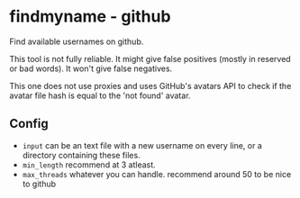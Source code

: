 # findmyname - github
Find available usernames on github.

This tool is not fully reliable. It might give false positives (mostly in reserved or bad words). It won't give false negatives.

This one does not use proxies and uses GitHub's avatars API to check if the avatar file hash is equal to the 'not found' avatar.

## Config

- `input` can be an text file with a new username on every line, or a directory containing these files.
- `min_length` recommend at 3 atleast.
- `max_threads` whatever you can handle. recommend around 50 to be nice to github
